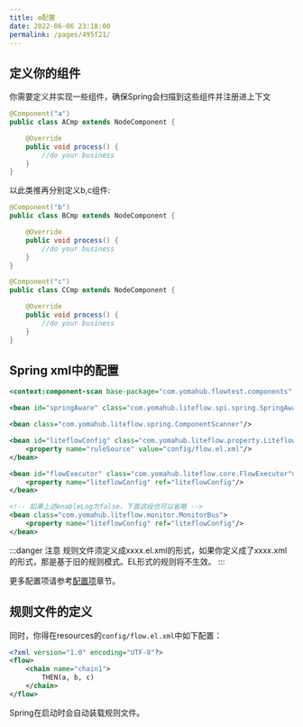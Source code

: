 ```yaml
---
title: ⚙️配置
date: 2022-06-06 23:18:00
permalink: /pages/495f21/
---
```


## 定义你的组件
你需要定义并实现一些组件，确保Spring会扫描到这些组件并注册进上下文
```java
@Component("a")
public class ACmp extends NodeComponent {

    @Override
    public void process() {
        //do your business
    }
}
```

以此类推再分别定义b,c组件:

```java
@Component("b")
public class BCmp extends NodeComponent {

	@Override
	public void process() {
		//do your business
	}
}
```

```java
@Component("c")
public class CCmp extends NodeComponent {

	@Override
	public void process() {
		//do your business
	}
}
```

## Spring xml中的配置
```xml
<context:component-scan base-package="com.yomahub.flowtest.components" />

<bean id="springAware" class="com.yomahub.liteflow.spi.spring.SpringAware"/>

<bean class="com.yomahub.liteflow.spring.ComponentScanner"/>

<bean id="liteflowConfig" class="com.yomahub.liteflow.property.LiteflowConfig">
    <property name="ruleSource" value="config/flow.el.xml"/>
</bean>

<bean id="flowExecutor" class="com.yomahub.liteflow.core.FlowExecutor">
    <property name="liteflowConfig" ref="liteflowConfig"/>
</bean>

<!-- 如果上述enableLog为false，下面这段也可以省略 -->
<bean class="com.yomahub.liteflow.monitor.MonitorBus">
    <property name="liteflowConfig" ref="liteflowConfig"/>
</bean>
```

:::danger 注意
规则文件须定义成xxxx.el.xml的形式，如果你定义成了xxxx.xml的形式，那是基于旧的规则模式。EL形式的规则将不生效。
:::

更多配置项请参考[配置项](/pages/33833a/)章节。

## 规则文件的定义
同时，你得在resources的`config/flow.el.xml`中如下配置：
```xml
<?xml version="1.0" encoding="UTF-8"?>
<flow>
    <chain name="chain1">
        THEN(a, b, c)
    </chain>
</flow>
```

Spring在启动时会自动装载规则文件。